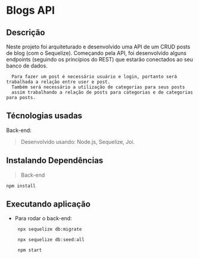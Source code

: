 
# Blogs API

## Descrição
Neste projeto foi arquiteturado e desenvolvido uma API de um CRUD posts de blog (com o Sequelize). Começando pela API, foi desenvolvido alguns endpoints (seguindo os princípios do REST) que estarão conectados ao seu banco de dados.

```
  Para fazer um post é necessário usuário e login, portanto será trabalhada a relação entre user e post. 
  Também será necessário a utilização de categorias para seus posts 
  assim trabalhando a relação de posts para categorias e de categorias para posts.
```

## Técnologias usadas

Back-end:
> Desenvolvido usando: Node.js, Sequelize, Joi.

## Instalando Dependências

> Back-end
  ```
  npm install
  ``` 
 
## Executando aplicação

* Para rodar o back-end:
  ```
   npx sequelize db:migrate
   
   npx sequelize db:seed:all
   
   npm start
  ```
